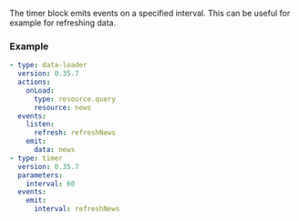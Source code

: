 The timer block emits events on a specified interval. This can be useful for example for refreshing
data.

### Example

```yaml
- type: data-loader
  version: 0.35.7
  actions:
    onLoad:
      type: resource.query
      resource: news
  events:
    listen:
      refresh: refreshNews
    emit:
      data: news
- type: timer
  version: 0.35.7
  parameters:
    interval: 60
  events:
    emit:
      interval: refreshNews
```
